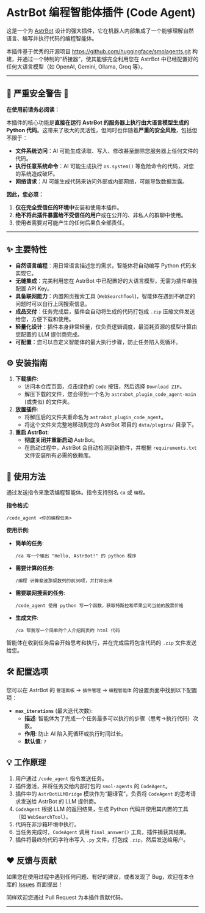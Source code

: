
# AstrBot 编程智能体插件 (Code Agent)

这是一个为 [AstrBot](https://github.com/AstrBotDevs/AstrBot) 设计的强大插件，它在机器人内部集成了一个能够理解自然语言、编写并执行代码的编程智能体。

本插件基于优秀的开源项目 https://github.com/huggingface/smolagents.git 构建，并通过一个特制的“桥接器”，使其能够完全利用您在 AstrBot 中已经配置好的任何大语言模型（如 OpenAI, Gemini, Ollama, Groq 等）。

---

🚨 **严重安全警告** 🚨
---

**在使用前请务必阅读：**

本插件的核心功能是**直接在运行 AstrBot 的服务器上执行由大语言模型生成的 Python 代码**。这带来了极大的灵活性，但同时也伴随着**严重的安全风险**，包括但不限于：

*   **文件系统访问**：AI 可能生成读取、写入、修改甚至删除您服务器上任何文件的代码。
*   **执行任意系统命令**：AI 可能生成执行 `os.system()` 等危险命令的代码，对您的系统造成破坏。
*   **网络请求**：AI 可能生成代码来访问外部或内部网络，可能导致数据泄露。

**因此，您必须：**
1.  **仅在完全受信任的环境中**安装和使用本插件。
2.  **绝不将此插件暴露给不受信任的用户**或在公开的、非私人的群聊中使用。
3.  使用者需要对可能产生的任何后果负全部责任。

---

## ✨ 主要特性

*   **自然语言编程**：用日常语言描述您的需求，智能体将自动编写 Python 代码来实现它。
*   **无缝集成**：完美利用您在 AstrBot 中已配置好的大语言模型，无需为插件单独配置 API Key。
*   **具备联网能力**：内置网页搜索工具 (`WebSearchTool`)，智能体在遇到不确定的问题时可以自行上网搜索信息。
*   **成品交付**：任务完成后，插件会自动将生成的代码打包成 `.zip` 压缩文件发送给您，方便下载和使用。
*   **轻量化设计**：插件本身非常轻量，仅负责逻辑调度，最消耗资源的模型计算由您配置的 LLM 提供商完成。
*   **可配置**：您可以自定义智能体的最大执行步骤，防止任务陷入死循环。

## ⚙️ 安装指南

1.  **下载插件**:
    *   访问本仓库页面，点击绿色的 `Code` 按钮，然后选择 `Download ZIP`。
    *   解压下载的文件，您会得到一个名为 `astrabot_plugin_code_agent-main` (或类似) 的文件夹。
2.  **放置插件**:
    *   将解压后的文件夹重命名为 `astrabot_plugin_code_agent`。
    *   将这个文件夹完整地移动到您的 AstrBot 项目的 `data/plugins/` 目录下。
3.  **重启 AstrBot**:
    *   **彻底关闭并重新启动** AstrBot。
    *   在启动过程中，AstrBot 会自动检测到新插件，并根据 `requirements.txt` 文件安装所有必需的依赖库。

## 🚀 使用方法

通过发送指令来激活编程智能体。指令支持别名 `ca` 或 `编程`。

**指令格式**:
```
/code_agent <你的编程任务>
```

**使用示例**:

*   **简单的任务**:
    ```
    /ca 写一个输出 "Hello, AstrBot!" 的 python 程序
    ```
*   **需要计算的任务**:
    ```
    /编程 计算斐波那契数列的前30项，并打印出来
    ```
*   **需要联网搜索的任务**:
    ```
    /code_agent 使用 python 写一个函数，获取特斯拉和苹果公司当前的股票价格
    ```
*   **生成文件**:
    ```
    /ca 帮我写一个简单的个人介绍网页的 html 代码
    ```

智能体在收到任务后会开始思考和执行，并在完成后将包含代码的 `.zip` 文件发送给您。

## 🛠️ 配置选项

您可以在 AstrBot 的 `管理面板` -> `插件管理` -> `编程智能体` 的设置页面中找到以下配置项：

*   **`max_iterations`** (最大迭代次数):
    *   **描述**: 智能体为了完成一个任务最多可以执行的步骤（思考->执行代码）次数。
    *   **作用**: 防止 AI 陷入死循环或执行时间过长。
    *   **默认值**: `7`

## 💡 工作原理

1.  用户通过 `/code_agent` 指令发送任务。
2.  插件激活，并将任务交给内部打包的 `smol-agents` 的 `CodeAgent`。
3.  插件中的 `AstrBotLLMBridge` 模块作为“翻译官”，负责将 `CodeAgent` 的思考请求发送给 AstrBot 的 LLM 提供商。
4.  `CodeAgent` 根据 LLM 的返回结果，生成 Python 代码并使用其内置的工具（如 `WebSearchTool`）。
5.  代码在非沙箱环境中执行。
6.  当任务完成时，`CodeAgent` 调用 `final_answer()` 工具，插件捕获其结果。
7.  插件将最终的代码字符串写入 `.py` 文件，打包成 `.zip`，然后发送给用户。

## ❤️ 反馈与贡献

如果您在使用过程中遇到任何问题、有好的建议，或者发现了 Bug，欢迎在本仓库的 [Issues](https://github.com/YourUsername/astrabot_plugin_code_agent/issues) 页面提出！

同样欢迎您通过 Pull Request 为本插件贡献代码。

---
```

